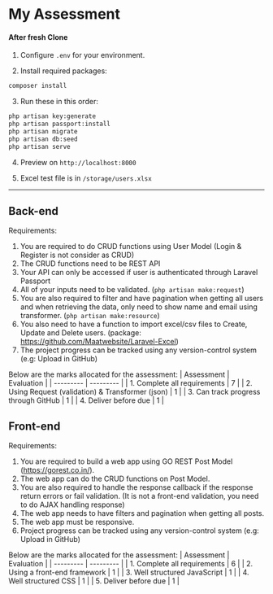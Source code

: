 # My Assessment

#### After fresh Clone
1. Configure ```.env``` for your environment.

2. Install required packages:
```bash
composer install
```

3. Run these in this order:
```bash
php artisan key:generate
php artisan passport:install
php artisan migrate
php artisan db:seed
php artisan serve
```

4. Preview on ```http://localhost:8000```

5. Excel test file is in ```/storage/users.xlsx```

<hr>

## Back-end

Requirements:
1. You are required to do CRUD functions using User Model (Login & Register is not consider as CRUD)
2. The CRUD functions need to be REST API
3. Your API can only be accessed if user is authenticated through Laravel Passport
4. All of your inputs need to be validated. (```php artisan make:request```)
5. You are also required to filter and have pagination when getting all users and when retrieving the data,
only need to show name and email using transformer. (```php artisan make:resource```)
6. You also need to have a function to import excel/csv files to Create, Update and Delete users.
(package: https://github.com/Maatwebsite/Laravel-Excel)
7. The project progress can be tracked using any version-control system (e.g: Upload in GitHub)

Below are the marks allocated for the assessment:
| Assessment | Evaluation |
| --------- | --------- |
| 1. Complete all requirements | 7 |
| 2. Using Request (validation) & Transformer (json) | 1 |
| 3. Can track progress through GitHub | 1 |
| 4. Deliver before due | 1 |

## Front-end

Requirements:
1. You are required to build a web app using GO REST Post Model (https://gorest.co.in/).
2. The web app can do the CRUD functions on Post Model.
3. You are also required to handle the response callback if the response return errors or fail validation. (It
is not a front-end validation, you need to do AJAX handling response)
4. The web app needs to have filters and pagination when getting all posts.
5. The web app must be responsive.
6. Project progress can be tracked using any version-control system (e.g: Upload in GitHub)

Below are the marks allocated for the assessment:
| Assessment | Evaluation |
| --------- | --------- |
| 1. Complete all requirements | 6 |
| 2. Using a front-end framework | 1 |
| 3. Well structured JavaScript  | 1 |
| 4. Well structured CSS  | 1 |
| 5. Deliver before due | 1 |
